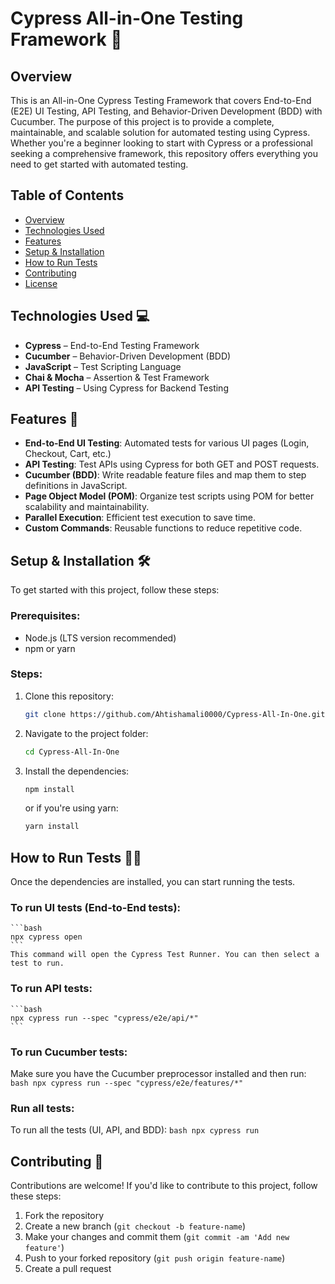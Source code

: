 # Cypress All-in-One Testing Framework 🚀

## Overview
This is an All-in-One Cypress Testing Framework that covers End-to-End (E2E) UI Testing, API Testing, and Behavior-Driven Development (BDD) with Cucumber. The purpose of this project is to provide a complete, maintainable, and scalable solution for automated testing using Cypress.
Whether you're a beginner looking to start with Cypress or a professional seeking a comprehensive framework, this repository offers everything you need to get started with automated testing.

## Table of Contents
- [Overview](#overview)
- [Technologies Used](#technologies-used)
- [Features](#features)
- [Setup & Installation](#setup--installation)
- [How to Run Tests](#how-to-run-tests)
- [Contributing](#contributing)
- [License](#license)

## Technologies Used 💻
- **Cypress** – End-to-End Testing Framework
- **Cucumber** – Behavior-Driven Development (BDD)
- **JavaScript** – Test Scripting Language
- **Chai & Mocha** – Assertion & Test Framework
- **API Testing** – Using Cypress for Backend Testing

## Features 🌟
- **End-to-End UI Testing**: Automated tests for various UI pages (Login, Checkout, Cart, etc.)
- **API Testing**: Test APIs using Cypress for both GET and POST requests.
- **Cucumber (BDD)**: Write readable feature files and map them to step definitions in JavaScript.
- **Page Object Model (POM)**: Organize test scripts using POM for better scalability and maintainability.
- **Parallel Execution**: Efficient test execution to save time.
- **Custom Commands**: Reusable functions to reduce repetitive code.

## Setup & Installation 🛠️
To get started with this project, follow these steps:

### Prerequisites:
- Node.js (LTS version recommended)
- npm or yarn

### Steps:
1. Clone this repository:
    ```bash
    git clone https://github.com/Ahtishamali0000/Cypress-All-In-One.git
    ```

2. Navigate to the project folder:
    ```bash
    cd Cypress-All-In-One
    ```

3. Install the dependencies:
    ```bash
    npm install
    ```
    or if you're using yarn:
    ```bash
    yarn install
    ```

## How to Run Tests 🏃‍♂️
Once the dependencies are installed, you can start running the tests.

### To run UI tests (End-to-End tests):
    ```bash
    npx cypress open
    ```
    This command will open the Cypress Test Runner. You can then select a test to run.

### To run API tests:
    ```bash
    npx cypress run --spec "cypress/e2e/api/*"
    ```

### To run Cucumber tests:
Make sure you have the Cucumber preprocessor installed and then run:
    ```bash
    npx cypress run --spec "cypress/e2e/features/*"
    ```

### Run all tests:
To run all the tests (UI, API, and BDD):
    ```bash
    npx cypress run
    ```

## Contributing 🤝
Contributions are welcome! If you'd like to contribute to this project, follow these steps:

1. Fork the repository
2. Create a new branch (`git checkout -b feature-name`)
3. Make your changes and commit them (`git commit -am 'Add new feature'`)
4. Push to your forked repository (`git push origin feature-name`)
5. Create a pull request
